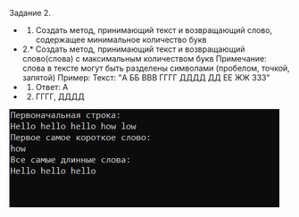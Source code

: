 Задание 2.

- 1. Создать метод, принимающий  текст и возвращающий слово, содержащее минимальное количество букв
- 2.* Создать метод, принимающий  текст и возвращающий слово(слова) с максимальным количеством букв 
Примечание: слова в тексте могут быть разделены символами (пробелом, точкой, запятой) 
Пример: Текст: "A ББ ВВВ ГГГГ ДДДД  ДД ЕЕ ЖЖ ЗЗЗ"
- 1. Ответ: А
- 2. ГГГГ, ДДДД


![Image alt](https://github.com/sergey-crusher/Skillbox_CSharp/blob/master/5.%20SeparatingLogic-UsingMethods/2/result.JPG) 
